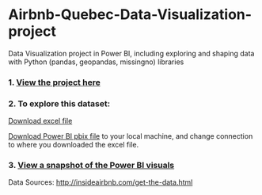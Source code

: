 # Airbnb-Quebec-Data-Visualization-project
Data Visualization project in Power BI, including exploring and shaping data with Python (pandas, geopandas, missingno) libraries



### 1. [View the project here](https://github.com/IjeomaOdoko/Airbnb-Quebec-Data-Visualization-project/blob/master/Quebec%20AirBnB%20data%20visualization%20project.ipynb)

### 2. To explore this dataset: 

[Download excel file](https://github.com/IjeomaOdoko/Airbnb-Quebec-Data-Visualization-project/blob/master/QuebecAirBnB.xlsx) 

[Download Power BI pbix file](https://github.com/IjeomaOdoko/Airbnb-Quebec-Data-Visualization-project/blob/master/Inside%20AirBnB%20data%20-%20Quebec.pbix) to your local machine, and change connection to where you downloaded the excel file. 

### 3. [View a snapshot of the Power BI visuals](https://github.com/IjeomaOdoko/Airbnb-Quebec-Data-Visualization-project/blob/master/Inside%20AirBnB%20data%20-%20Quebec.pdf)


Data Sources: http://insideairbnb.com/get-the-data.html


